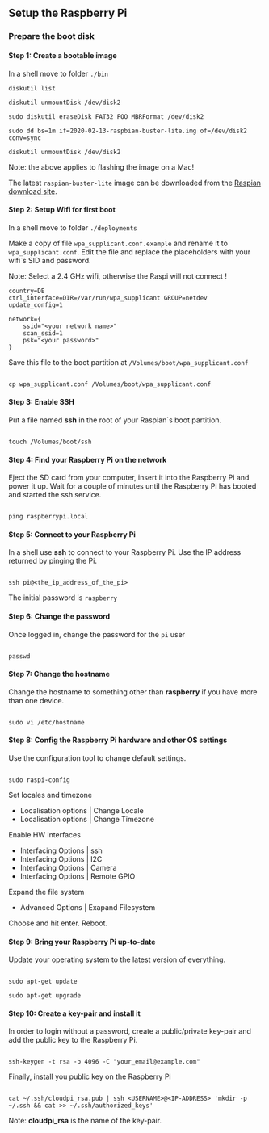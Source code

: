 ## Setup the Raspberry Pi

### Prepare the boot disk

#### Step 1: Create a bootable image

In a shell move to folder `./bin`

```shell
diskutil list

diskutil unmountDisk /dev/disk2

sudo diskutil eraseDisk FAT32 FOO MBRFormat /dev/disk2

sudo dd bs=1m if=2020-02-13-raspbian-buster-lite.img of=/dev/disk2 conv=sync

diskutil unmountDisk /dev/disk2
```

Note: the above applies to flashing the image on a Mac!

The latest `raspian-buster-lite` image can be downloaded from the [Raspian download site](https://www.raspberrypi.org/downloads/raspbian/).


#### Step 2: Setup Wifi for first boot

In a shell move to folder `./deployments`

Make a copy of file `wpa_supplicant.conf.example` and rename it to `wpa_supplicant.conf`. Edit the file and replace the placeholders with your wifi`s SID and password.

Note: Select a 2.4 GHz wifi, otherwise the Raspi will not connect !

```shell
country=DE
ctrl_interface=DIR=/var/run/wpa_supplicant GROUP=netdev
update_config=1

network={
    ssid="<your network name>"
    scan_ssid=1
    psk="<your password>"
}
```

Save this file to the boot partition at `/Volumes/boot/wpa_supplicant.conf`

```shell

cp wpa_supplicant.conf /Volumes/boot/wpa_supplicant.conf

```


#### Step 3: Enable SSH

Put a file named **ssh** in the root of your Raspian`s boot partition.

```shell

touch /Volumes/boot/ssh

```


#### Step 4: Find your Raspberry Pi on the network

Eject the SD card from your computer, insert it into the Raspberry Pi and power it up. Wait for a couple of minutes until the Raspberry Pi has booted and started the ssh service.

```shell

ping raspberrypi.local

```


#### Step 5: Connect to your Raspberry Pi

In a shell use **ssh** to connect to your Raspberry Pi. Use the IP address returned by pinging the Pi.

```shell

ssh pi@<the_ip_address_of_the_pi>

```

The initial password is `raspberry`


#### Step 6: Change the password

Once logged in, change the password for the `pi` user

```shell

passwd

```


#### Step 7: Change the hostname

Change the hostname to something other than **raspberry** if you have more than one device.

```shell

sudo vi /etc/hostname

```


#### Step 8: Config the Raspberry Pi hardware and other OS settings

Use the configuration tool to change default settings.

```shell

sudo raspi-config

```

Set locales and timezone

* Localisation options | Change Locale
* Localisation options | Change Timezone

Enable HW interfaces

* Interfacing Options | ssh
* Interfacing Options | I2C
* Interfacing Options | Camera
* Interfacing Options | Remote GPIO

Expand the file system

* Advanced Options | Exapand Filesystem


Choose and hit enter. Reboot.


#### Step 9: Bring your Raspberry Pi up-to-date

Update your operating system to the latest version of everything.

```shell

sudo apt-get update

sudo apt-get upgrade

```


#### Step 10: Create a key-pair and install it

In order to login without a password, create a public/private key-pair and add the public key to the Raspberry Pi.

```shell

ssh-keygen -t rsa -b 4096 -C "your_email@example.com"

```

Finally, install you public key on the Raspberry Pi

```shell

cat ~/.ssh/cloudpi_rsa.pub | ssh <USERNAME>@<IP-ADDRESS> 'mkdir -p ~/.ssh && cat >> ~/.ssh/authorized_keys'

```

Note: **cloudpi_rsa** is the name of the key-pair.